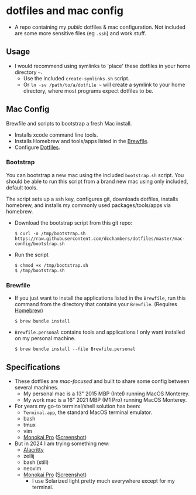 # dotfiles and mac config

- A repo containing my *public* dotfiles & mac configuration. Not included are some more sensitive files (eg `.ssh`) and work stuff.

## Usage

- I would recommend using symlinks to 'place' these dotfiles in your home directory `~`.
  - Use the included `create-symlinks.sh` script.
  - Or `ln -sv /path/to/a/dotfile ~` will create a symlink to your home directory, where most programs expect dotfiles to be.

## Mac Config

Brewfile and scripts to bootstrap a fresh Mac install.

- Installs xcode command line tools.
- Installs Homebrew and tools/apps listed in the [Brewfile](Brewfile).
- Configure [Dotfiles](https://github.com/dcchambers/dotfiles).

### Bootstrap

You can bootstrap a new mac using the included `bootstrap.sh` script. You should be able to run this script from a brand new mac using only included, default tools.

The script sets up a ssh key, configures git, downloads dotfiles, installs homebrew, and installs my commonly used packages/tools/apps via homebrew.

- Download the bootstrap script from this git repo:
  ```
  $ curl -o /tmp/bootstrap.sh https://raw.githubusercontent.com/dcchambers/dotfiles/master/mac-config/bootstrap.sh
  ```
- Run the script
  ```
  $ chmod +x /tmp/bootstrap.sh
  $ /tmp/bootstrap.sh
  ```

### Brewfile

- If you just want to install the applications listed in the `Brewfile`, run
  this command from the directory that contains your `Brewfile`. (Requires [Homebrew](https://brew.sh/))
  ```
  $ brew bundle install
  ```
- `Brewfile.personal` contains tools and applications I only want installed on
  my personal machine.
  ```
  $ brew bundle install --file Brewfile.personal
  ```

## Specifications

- These dotfiles are *mac-focused* and built to share some config between several
  machines.
  - My personal mac is a 13" 2015 MBP (Intel) running MacOS Monterey.
  - My work mac is a 16" 2021 MBP (M1 Pro) running MacOS Monterey.
- For years my go-to terminal/shell solution has been:
  - `Terminal.app`, the standard MacOS terminal emulator.
  - bash
  - tmux
  - vim
  - [Monokai Pro](https://github.com/dcchambers/macos-terminal-themes/blob/master/schemes/Monokai%20Pro%20\(Filter%20Spectrum\).terminal) ([Screenshot](https://github.com/dcchambers/macos-terminal-themes/blob/master/screenshots/monokai_pro__filter_spectrum_.terminal.png))
- But in 2024 I am trying something new:
  - [Alacritty](https://alacritty.org/)
  - zellij
  - bash (still)
  - neovim
  - [Monokai Pro](https://github.com/alacritty/alacritty-theme/blob/master/themes/monokai_pro.toml) ([Screenshot](https://github.com/alacritty/alacritty-theme/blob/master/images/monokai_pro.png))
    - I use Solarized light pretty much everywhere except for my terminal.
